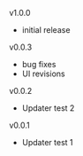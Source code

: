 v1.0.0

- initial release

v0.0.3

- bug fixes
- UI revisions

v0.0.2

- Updater test 2


v0.0.1

- Updater test 1